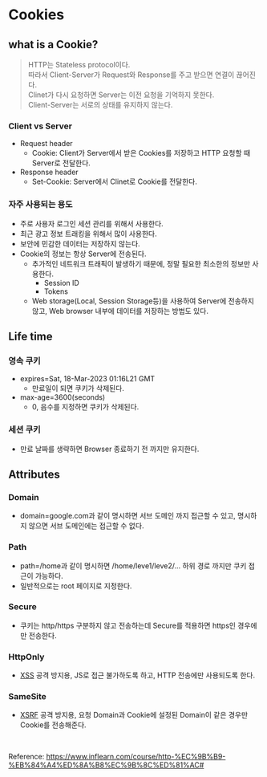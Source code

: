 # Cookies
## what is a Cookie?
> HTTP는 Stateless protocol이다.<br>
따라서 Client-Server가 Request와 Response를 주고 받으면 연결이 끊어진다.<br>
Clinet가 다시 요청하면 Server는 이전 요청을 기억하지 못한다.<br>
Client-Server는 서로의 상태를 유지하지 않는다.
> 
### Client vs Server
  - Request header
    - Cookie: Client가 Server에서 받은 Cookies를 저장하고 HTTP 요청할 때 Server로 전달한다.
  - Response header
      - Set-Cookie: Server에서 Clinet로 Cookie를 전달한다.
### 자주 사용되는 용도

   - 주로 사용자 로그인 세션 관리를 위해서 사용한다.
   - 최근 광고 정보 트래킹을 위해서 많이 사용한다.
   - 보안에 민감한 데이터는 저장하지 않는다.
   - Cookie의 정보는 항상 Server에 전송된다.
     - 추가적인 네트워크 트래픽이 발생하기 때문에, 정말 필요한 최소한의 정보만 사용한다.
        - Session ID
        - Tokens
     - Web storage(Local, Session Storage등)을 사용하여 Server에 전송하지 않고, Web browser 내부에 데이터를 저장하는 방법도 있다.
## Life time
### 영속 쿠키
  - expires=Sat, 18-Mar-2023 01:16L21 GMT
      - 만료일이 되면 쿠키가 삭제된다.
  - max-age=3600(seconds)
      - 0, 음수를 지정하면 쿠키가 삭제된다.
### 세션 쿠키
  - 만료 날짜를 생략하면 Browser 종료하기 전 까지만 유지한다.

## Attributes
### Domain
  - domain=google.com과 같이 명시하면 서브 도메인 까지 접근할 수 있고, 명시하지 않으면 서브 도메인에는 접근할 수 없다.
### Path
  - path=/home과 같이 명시하면 /home/leve1/leve2/… 하위 경로 까지만 쿠키 접근이 가능하다.
  - 일반적으로는 root 페이지로 지정한다.
### Secure
  - 쿠키는 http/https 구분하지 않고 전송하는데 Secure를 적용하면 https인 경우에만 전송한다.
### HttpOnly
  - [XSS](https://ko.wikipedia.org/wiki/%EC%82%AC%EC%9D%B4%ED%8A%B8_%EA%B0%84_%EC%8A%A4%ED%81%AC%EB%A6%BD%ED%8C%85) 공격 방지용, JS로 접근 불가하도록 하고, HTTP 전송에만 사용되도록 한다.
### SameSite
  - [XSRF](https://ko.wikipedia.org/wiki/%EC%82%AC%EC%9D%B4%ED%8A%B8_%EA%B0%84_%EC%9A%94%EC%B2%AD_%EC%9C%84%EC%A1%B0) 공격 방지용, 요청 Domain과 Cookie에 설정된 Domain이 같은 경우만 Cookie를 전송해준다.

<br>

Reference: https://www.inflearn.com/course/http-%EC%9B%B9-%EB%84%A4%ED%8A%B8%EC%9B%8C%ED%81%AC#
